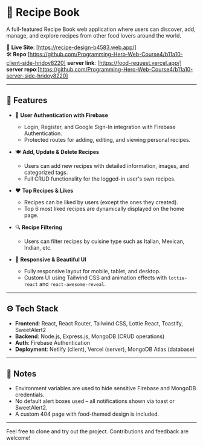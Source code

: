 # 🍲 Recipe Book

A full-featured Recipe Book web application where users can discover, add, manage, and explore recipes from other food lovers around the world.

🔗 **Live Site**: [https://recipe-design-b4583.web.app/]  
🛠 **Repo**:[https://github.com/Programming-Hero-Web-Course4/b11a10-client-side-hridoy8220]
**server link**: [https://food-request.vercel.app/]
**server repo**:[https://github.com/Programming-Hero-Web-Course4/b11a10-server-side-hridoy8220]

---

## 🚀 Features

- 🔐 **User Authentication with Firebase**
  - Login, Register, and Google Sign-In integration with Firebase Authentication.
  - Protected routes for adding, editing, and viewing personal recipes.

- 🍽️ **Add, Update & Delete Recipes**
  - Users can add new recipes with detailed information, images, and categorized tags.
  - Full CRUD functionality for the logged-in user's own recipes.

- ❤️ **Top Recipes & Likes**
  - Recipes can be liked by users (except the ones they created).
  - Top 6 most liked recipes are dynamically displayed on the home page.

- 🔍 **Recipe Filtering**
  - Users can filter recipes by cuisine type such as Italian, Mexican, Indian, etc.
  
- 🎨 **Responsive & Beautiful UI**
  - Fully responsive layout for mobile, tablet, and desktop.
  - Custom UI using Tailwind CSS and animation effects with `lottie-react` and `react-awesome-reveal`.

---

## ⚙️ Tech Stack

- **Frontend**: React, React Router, Tailwind CSS, Lottie React, Toastify, SweetAlert2
- **Backend**: Node.js, Express.js, MongoDB (CRUD operations)
- **Auth**: Firebase Authentication
- **Deployment**: Netlify (client), Vercel (server), MongoDB Atlas (database)

---

## 📌 Notes

- Environment variables are used to hide sensitive Firebase and MongoDB credentials.
- No default alert boxes used – all notifications shown via toast or SweetAlert2.
- A custom 404 page with food-themed design is included.

---

Feel free to clone and try out the project. Contributions and feedback are welcome!


